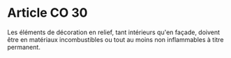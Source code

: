 # Article CO 30

Les éléments de décoration en relief, tant intérieurs qu'en façade, doivent être en matériaux incombustibles ou tout au moins non inflammables à titre permanent.
